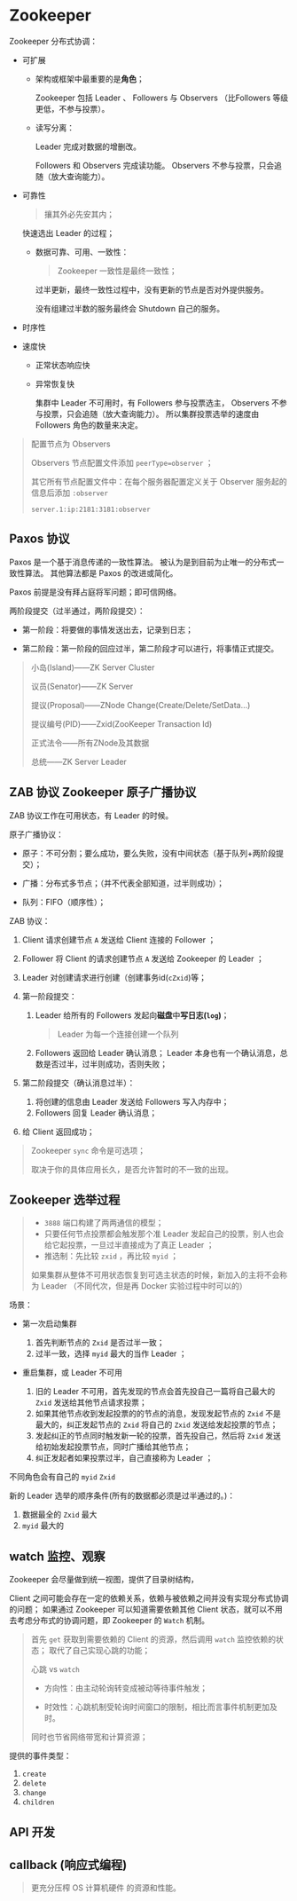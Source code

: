 # Zookeeper


Zookeeper 分布式协调：

* 可扩展

  * 架构或框架中最重要的是**角色**；
  
    Zookeeper 包括 Leader 、 Followers 与 Observers （比Followers 等级更低，不参与投票）。

  * 读写分离：
  
    Leader 完成对数据的增删改。
  
    Followers 和 Observers 完成读功能。 Observers 不参与投票，只会追随（放大查询能力）。
  

* 可靠性

  > 攘其外必先安其内；

  快速选出 Leader 的过程；

  * 数据可靠、可用、一致性：
  
    > Zookeeper 一致性是最终一致性；
    
    过半更新，最终一致性过程中，没有更新的节点是否对外提供服务。

    没有组建过半数的服务最终会 Shutdown 自己的服务。

* 时序性

* 速度快

  * 正常状态响应快
  * 异常恢复快
  
    集群中 Leader 不可用时，有 Followers 参与投票选主， Observers 不参与投票，只会追随（放大查询能力）。
    所以集群投票选举的速度由 Followers 角色的数量来决定。


> 配置节点为 Observers
> 
> Observers 节点配置文件添加 `peerType=observer` ；
> 
> 其它所有节点配置文件中：在每个服务器配置定义关于 Observer 服务起的信息后添加 `:observer`
> 
> `server.1:ip:2181:3181:observer`

## Paxos 协议


Paxos 是一个基于消息传递的一致性算法。
被认为是到目前为止唯一的分布式一致性算法。
其他算法都是 Paxos 的改进或简化。


Paxos 前提是没有拜占庭将军问题；即可信网络。


两阶段提交（过半通过，两阶段提交）：

* 第一阶段：将要做的事情发送出去，记录到日志；

* 第二阶段：第一阶段的回应过半，第二阶段才可以进行，将事情正式提交。


> 小岛(Island)——ZK Server Cluster
> 
> 议员(Senator)——ZK Server
> 
> 提议(Proposal)——ZNode Change(Create/Delete/SetData…)
> 
> 提议编号(PID)——Zxid(ZooKeeper Transaction Id)
> 
> 正式法令——所有ZNode及其数据
> 
> 总统——ZK Server Leader


## ZAB 协议 Zookeeper 原子广播协议


ZAB 协议工作在可用状态，有 Leader 的时候。


原子广播协议：

* 原子：不可分割；要么成功，要么失败，没有中间状态（基于队列+两阶段提交）；

* 广播：分布式多节点；（并不代表全部知道，过半则成功）；

* 队列：FIFO（顺序性）；


ZAB 协议：

1. Client 请求创建节点 `A` 发送给 Client 连接的 Follower ；
2. Follower 将 Client 的请求创建节点 `A` 发送给 Zookeeper 的 Leader ；
3. Leader 对创建请求进行创建（创建事务id(`cZxid`)等；
4. 第一阶段提交：

    1. Leader 给所有的 Followers 发起向**磁盘**中**写日志(`log`)**； 
    
        > Leader 为每一个连接创建一个队列

    2. Followers 返回给 Leader 确认消息； Leader 本身也有一个确认消息，总数是否过半，过半则成功，否则失败；
   
5. 第二阶段提交（确认消息过半）：

    1. 将创建的信息由 Leader 发送给 Followers 写入内存中；
    2. Followers 回复 Leader 确认消息；
   
6. 给 Client 返回成功；


> Zookeeper `sync` 命令是可选项；
> 
> 取决于你的具体应用长久，是否允许暂时的不一致的出现。


## Zookeeper 选举过程


> * `3888` 端口构建了两两通信的模型；
> * 只要任何节点投票都会触发那个准 Leader 发起自己的投票，别人也会给它起投票，一旦过半直接成为了真正 Leader ；
> * 推选制：先比较 `zxid` ，再比较 `myid` ；
> 
> 如果集群从整体不可用状态恢复到可选主状态的时候，新加入的主将不会称为 Leader （不同代次，但是再 Docker 实验过程中时可以的）

场景：

* 第一次启动集群

  1. 首先判断节点的 `Zxid` 是否过半一致；
  2. 过半一致，选择 `myid` 最大的当作 Leader ；

* 重启集群，或 Leader 不可用

    1. 旧的 Leader 不可用，首先发现的节点会首先投自己一篇将自己最大的 `Zxid` 发送给其他节点请求投票；
    2. 如果其他节点收到发起投票的的节点的消息，发现发起节点的 `Zxid` 不是最大的，纠正发起节点的 `Zxid` 将自己的 `Zxid` 发送给发起投票的节点；
    3. 发起纠正的节点同时触发新一轮的投票，首先投自己，然后将 `Zxid` 发送给初始发起投票节点，同时广播给其他节点；
    4. 纠正发起者如果投票过半，自己直接称为 Leader ；


不同角色会有自己的 `myid` `Zxid` 


新的 Leader 选举的顺序条件(所有的数据都必须是过半通过的。)：
1. 数据最全的 `Zxid` 最大
2. `myid` 最大的


## watch 监控、观察


Zookeeper 会尽量做到统一视图，提供了目录树结构，


Client 之间可能会存在一定的依赖关系，依赖与被依赖之间并没有实现分布式协调的问题；
如果通过 Zookeeper 可以知道需要依赖其他 Client 状态，就可以不用去考虑分布式的协调问题，即 Zookeeper 的 `Watch` 机制。

> 首先 `get` 获取到需要依赖的 Client 的资源，然后调用 `watch` 监控依赖的状态；
> 取代了自己实现心跳的功能；
> 
> 心跳 vs `watch`
> 
> * 方向性：由主动轮询转变成被动等待事件触发；
> 
> * 时效性：心跳机制受轮询时间窗口的限制，相比而言事件机制更加及时。
> 
> 同时也节省网络带宽和计算资源；


提供的事件类型：

1. `create`
2. `delete`
3. `change`
4. `children`


## API 开发


## callback (响应式编程)


> 更充分压榨 OS 计算机硬件 的资源和性能。
